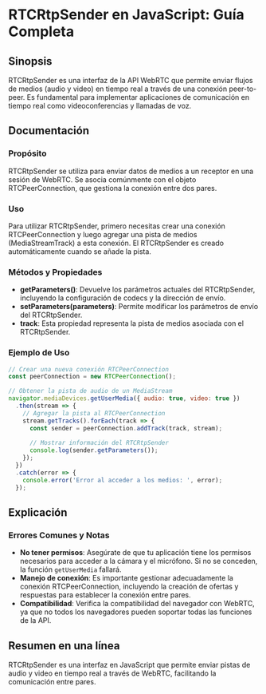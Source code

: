 <!--
Meta Description: # RTCRtpSender en JavaScript: Guía Completa ## Sinopsis RTCRtpSender es una interfaz de la API WebRTC que permite enviar flujos de medios (audio y vid...
Meta Keywords: rtcrtpsender, una, conexión, rtcpeerconnection, que
-->

# RTCRtpSender en JavaScript: Guía Completa

## Sinopsis
RTCRtpSender es una interfaz de la API WebRTC que permite enviar flujos de medios (audio y video) en tiempo real a través de una conexión peer-to-peer. Es fundamental para implementar aplicaciones de comunicación en tiempo real como videoconferencias y llamadas de voz.

## Documentación
### Propósito
RTCRtpSender se utiliza para enviar datos de medios a un receptor en una sesión de WebRTC. Se asocia comúnmente con el objeto RTCPeerConnection, que gestiona la conexión entre dos pares.

### Uso
Para utilizar RTCRtpSender, primero necesitas crear una conexión RTCPeerConnection y luego agregar una pista de medios (MediaStreamTrack) a esta conexión. El RTCRtpSender es creado automáticamente cuando se añade la pista.

### Métodos y Propiedades
- **getParameters()**: Devuelve los parámetros actuales del RTCRtpSender, incluyendo la configuración de codecs y la dirección de envío.
- **setParameters(parameters)**: Permite modificar los parámetros de envío del RTCRtpSender.
- **track**: Esta propiedad representa la pista de medios asociada con el RTCRtpSender.

### Ejemplo de Uso
```javascript
// Crear una nueva conexión RTCPeerConnection
const peerConnection = new RTCPeerConnection();

// Obtener la pista de audio de un MediaStream
navigator.mediaDevices.getUserMedia({ audio: true, video: true })
  .then(stream => {
    // Agregar la pista al RTCPeerConnection
    stream.getTracks().forEach(track => {
      const sender = peerConnection.addTrack(track, stream);
      
      // Mostrar información del RTCRtpSender
      console.log(sender.getParameters());
    });
  })
  .catch(error => {
    console.error('Error al acceder a los medios: ', error);
  });
```

## Explicación
### Errores Comunes y Notas
- **No tener permisos**: Asegúrate de que tu aplicación tiene los permisos necesarios para acceder a la cámara y el micrófono. Si no se conceden, la función `getUserMedia` fallará.
- **Manejo de conexión**: Es importante gestionar adecuadamente la conexión RTCPeerConnection, incluyendo la creación de ofertas y respuestas para establecer la conexión entre pares.
- **Compatibilidad**: Verifica la compatibilidad del navegador con WebRTC, ya que no todos los navegadores pueden soportar todas las funciones de la API.

## Resumen en una línea
RTCRtpSender es una interfaz en JavaScript que permite enviar pistas de audio y video en tiempo real a través de WebRTC, facilitando la comunicación entre pares.